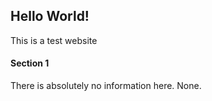 ## Hello World!

This is a test website

#### Section 1

There is absolutely no information here. None.
